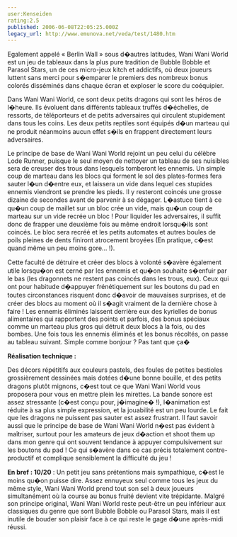 ```yaml
---
user:Kenseiden
rating:2.5
published: 2006-06-08T22:05:25.000Z
legacy_url: http://www.emunova.net/veda/test/1480.htm
---
```

Egalement appelé « Berlin Wall » sous d�autres latitudes, Wani Wani World est un jeu de tableaux dans la plus pure tradition de Bubble Bobble et Parasol Stars, un de ces micro-jeux kitch et addictifs, où deux joueurs luttent sans merci pour s�emparer le premiers des nombreux bonus colorés disséminés dans chaque écran et exploser le score du coéquipier.  

Dans Wani Wani World, ce sont deux petits dragons qui sont les héros de l�heure. Ils évoluent dans différents tableaux truffés d�échelles, de ressorts, de téléporteurs et de petits adversaires qui circulent stupidement dans tous les coins. Les deux petits reptiles sont équipés d�un marteau qui ne produit néanmoins aucun effet s�ils en frappent directement leurs adversaires.  

  

Le principe de base de Wani Wani World rejoint un peu celui du célèbre Lode Runner, puisque le seul moyen de nettoyer un tableau de ses nuisibles sera de creuser des trous dans lesquels tomberont les ennemis. Un simple coup de marteau dans les blocs qui forment le sol des plates-formes fera sauter l�un d�entre eux, et laissera un vide dans lequel ces stupides ennemis viendront se prendre les pieds. Il y resteront coincés une grosse dizaine de secondes avant de parvenir à se dégager. L�astuce tient à ce qu�un coup de maillet sur un bloc crée un vide, mais qu�un coup de marteau sur un vide recrée un bloc ! Pour liquider les adversaires, il suffit donc de frapper une deuxième fois au même endroit lorsqu�ils sont coincés. Le bloc sera recréé et les petits automates et autres boules de poils pleines de dents finiront atrocement broyées (En pratique, c�est quand même un peu moins gore... !).   

  

Cette faculté de détruire et créer des blocs à volonté s�avère également utile lorsqu�on est cerné par les ennemis et qu�on souhaite s�enfuir par le bas (les dragonnets ne restent pas coincés dans les trous, eux). Ceux qui ont pour habitude d�appuyer frénétiquement sur les boutons du pad en toutes circonstances risquent donc d�avoir de mauvaises surprises, et de créer des blocs au moment où il s�agit vraiment de la dernière chose à faire ! Les ennemis éliminés laissent derrière eux des kyrielles de bonus alimentaires qui rapportent des points et parfois, des bonus spéciaux comme un marteau plus gros qui détruit deux blocs à la fois, ou des bombes. Une fois tous les ennemis éliminés et les bonus récoltés, on passe au tableau suivant. Simple comme bonjour ? Pas tant que ça�  

  

**Réalisation technique :**   

Des décors répétitifs aux couleurs pastels, des foules de petites bestioles grossièrement dessinées mais dotées d�une bonne bouille, et des petits dragons plutôt mignons, c�est tout ce que Wani Wani World vous proposera pour vous en mettre plein les mirettes. La bande sonore est assez stressante (c�est conçu pour, j�imagine� !), l�animation est réduite à sa plus simple expression, et la jouabilité est un peu lourde. Le fait que les dragons ne puissent pas sauter est assez frustrant. Il faut savoir aussi que le principe de base de Wani Wani World n�est pas évident à maîtriser, surtout pour les amateurs de jeux d�action et shoot them up dans mon genre qui ont souvent tendance à appuyer compulsivement sur les boutons du pad ! Ce qui s�avère dans ce cas précis totalement contre-productif et complique sensiblement la difficulté du jeu !  

  

**En bref : 10/20** : Un petit jeu sans prétentions mais sympathique, c�est le moins qu�on puisse dire. Assez ennuyeux seul comme tous les jeux du même style, Wani Wani World prend tout son sel à deux joueurs simultanément où la course au bonus fruité devient vite trépidante. Malgré son principe original, Wani Wani World reste peut-être un peu inférieur aux classiques du genre que sont Bubble Bobble ou Parasol Stars, mais il est inutile de bouder son plaisir face à ce qui reste le gage d�une après-midi réussi.